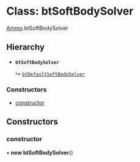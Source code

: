 # Class: btSoftBodySolver

[Ammo](../modules/Ammo.md).btSoftBodySolver

## Hierarchy

- **`btSoftBodySolver`**

  ↳ [`btDefaultSoftBodySolver`](Ammo.btDefaultSoftBodySolver.md)

### Constructors

- [constructor](Ammo.btSoftBodySolver.md#constructor)

## Constructors

### constructor

• **new btSoftBodySolver**()

